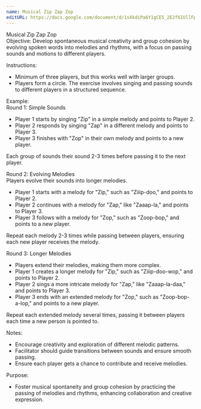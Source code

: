 ```yaml
---
name: Musical Zip Zap Zop
editURL: https://docs.google.com/document/d/1sXkdiPa6Y1gCE5_2EJf6IUllFpwdh4tFnqyPuSF4Bfg/edit
---
```


Musical Zip Zap Zop  
Objective: Develop spontaneous musical creativity and group cohesion by evolving spoken words into melodies and rhythms, with a focus on passing sounds and motions to different players.

Instructions:

* Minimum of three players, but this works well with larger groups.  
* Players form a circle. The exercise involves singing and passing sounds to different players in a structured sequence.

Example:  
Round 1: Simple Sounds

* Player 1 starts by singing "Zip" in a simple melody and points to Player 2\.  
* Player 2 responds by singing "Zap" in a different melody and points to Player 3\.  
* Player 3 finishes with "Zop" in their own melody and points to a new player.

Each group of sounds their sound 2-3 times before passing it to the next player. 

Round 2: Evolving Melodies  
Players evolve their sounds into longer melodies.

* Player 1 starts with a melody for "Zip," such as "Ziiip-doo," and points to Player 2\.  
* Player 2 continues with a melody for "Zap," like "Zaaap-la," and points to Player 3\.  
* Player 3 follows with a melody for "Zop," such as "Zoop-bop," and points to a new player.

Repeat each melody 2-3 times while passing between players, ensuring each new player receives the melody.

Round 3: Longer Melodies

* Players extend their melodies, making them more complex.  
* Player 1 creates a longer melody for "Zip," such as "Ziiip-doo-wop," and points to Player 2\.  
* Player 2 sings a more intricate melody for "Zap," like "Zaaap-la-daa," and points to Player 3\.  
* Player 3 ends with an extended melody for "Zop," such as "Zoop-bop-a-lop," and points to a new player.

Repeat each extended melody several times, passing it between players each time a new person is pointed to.

Notes:

* Encourage creativity and exploration of different melodic patterns.  
* Facilitator should guide transitions between sounds and ensure smooth passing.  
* Ensure each player gets a chance to contribute and receive melodies.

Purpose:

* Foster musical spontaneity and group cohesion by practicing the passing of melodies and rhythms, enhancing collaboration and creative expression.